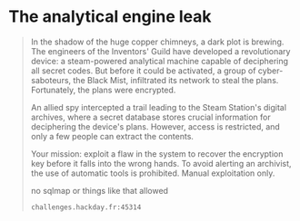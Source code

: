 # The analytical engine leak

> In the shadow of the huge copper chimneys, a dark plot is brewing. The engineers of the Inventors' Guild have developed a revolutionary device: a steam-powered analytical machine capable of deciphering all secret codes. But before it could be activated, a group of cyber-saboteurs, the Black Mist, infiltrated its network to steal the plans. Fortunately, the plans were encrypted.
>
> An allied spy intercepted a trail leading to the Steam Station's digital archives, where a secret database stores crucial information for deciphering the device's plans. However, access is restricted, and only a few people can extract the contents.
>
> Your mission: exploit a flaw in the system to recover the encryption key before it falls into the wrong hands. To avoid alerting an archivist, the use of automatic tools is prohibited. Manual exploitation only.
> 
> no sqlmap or things like that allowed
> 
> `challenges.hackday.fr:45314`
